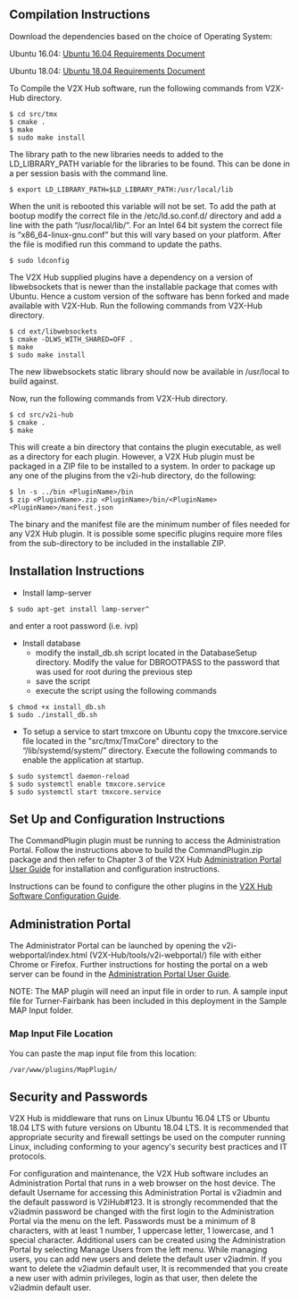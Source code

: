 ## Compilation Instructions

Download the dependencies based on the choice of Operating System:

Ubuntu 16.04: [Ubuntu 16.04 Requirements Document](Ubuntu_16.04_Requirements.md)

Ubuntu 18.04: [Ubuntu 18.04 Requirements Document](Ubuntu_18.04_Requirements.md)

To Compile the V2X Hub software, run the following commands from V2X-Hub directory.

```
$ cd src/tmx
$ cmake .
$ make 
$ sudo make install
```

The library path to the new libraries needs to added to the LD_LIBRARY_PATH variable for the libraries to be found. This can be done in a per session basis with the command line.

```
$ export LD_LIBRARY_PATH=$LD_LIBRARY_PATH:/usr/local/lib
```

When the unit is rebooted this variable will not be set. To add the path at bootup modify the correct file in the /etc/ld.so.conf.d/ directory and add a line with the path “/usr/local/lib/”. For an Intel 64 bit system the correct file is “x86_64-linux-gnu.conf” but this will vary based on your platform. After the file is modified run this command to update the paths.

```
$ sudo ldconfig
```

The V2X Hub supplied plugins have a dependency on a version of libwebsockets that is newer than the installable package that comes with Ubuntu. Hence a custom version of the software has benn forked and made available with V2X-Hub. Run the following commands from V2X-Hub directory.

```
$ cd ext/libwebsockets
$ cmake -DLWS_WITH_SHARED=OFF .
$ make
$ sudo make install
```

The new libwebsockets static library should now be available in /usr/local to build against.

Now, run the following commands from V2X-Hub directory.
```
$ cd src/v2i-hub
$ cmake .
$ make
```

This will create a bin directory that contains the plugin executable, as well as a directory for each plugin.  However, a V2X Hub plugin must be packaged in a ZIP file to be installed to a system.  In order to package up any one of the plugins from the v2i-hub directory, do the following:

```
$ ln -s ../bin <PluginName>/bin
$ zip <PluginName>.zip <PluginName>/bin/<PluginName> <PluginName>/manifest.json
```

The binary and the manifest file are the minimum number of files needed for any V2X Hub plugin.  It is possible some specific plugins require more files from the sub-directory to be included in the installable ZIP.

## Installation Instructions
* Install lamp-server
```
$ sudo apt-get install lamp-server^
```
and enter a root password (i.e. ivp)
* Install database
	* modify the install_db.sh script located in the DatabaseSetup directory.  Modify the value for DBROOTPASS to the password that was used for root during the previous step
	* save the script
	* execute the script using the following commands
```
$ chmod +x install_db.sh
$ sudo ./install_db.sh
```
* To setup a service to start tmxcore on Ubuntu copy the tmxcore.service file located in the "src/tmx/TmxCore" directory to the “/lib/systemd/system/” directory. Execute the following commands to enable the application at startup.
```
$ sudo systemctl daemon-reload
$ sudo systemctl enable tmxcore.service
$ sudo systemctl start tmxcore.service
```

## Set Up and Configuration Instructions

The CommandPlugin plugin must be running to access the Administration Portal. Follow the instructions above to build the CommandPlugin.zip package and then refer to Chapter 3 of the V2X Hub [Administration Portal User Guide](V2I_Hub_AdministrationPortalUserGuide_Final.pdf) for installation and configuration instructions.

Instructions can be found to configure the other plugins in the [V2X Hub Software Configuration Guide](V2I_Hub_Software_Configuration_Guide_Final.pdf).
<!--- Darrell --->

## Administration Portal

The Administrator Portal can be launched by opening the v2i-webportal/index.html (V2X-Hub/tools/v2i-webportal/) file with either Chrome or Firefox. Further instructions for hosting the portal on a web server can be found in the [Administration Portal User Guide](V2I_Hub_AdministrationPortalUserGuide_Final.pdf).
<!--- Darrell --->

NOTE: The MAP plugin will need an input file in order to run.  A sample input file for Turner-Fairbank has been included in this deployment in the Sample MAP Input folder.

### Map Input File Location

You can paste the map input file from this location:
```
/var/www/plugins/MapPlugin/
```

## Security and Passwords
V2X Hub is middleware that runs on Linux Ubuntu 16.04 LTS or Ubuntu 18.04 LTS with future versions on Ubuntu 18.04 LTS. It is recommended that appropriate security and firewall settings be used on the computer running Linux, including conforming to your agency's security best practices and IT protocols.

For configuration and maintenance, the V2X Hub software includes an Administration Portal that runs in a web browser on the host device. The default Username for accessing this Administration Portal is v2iadmin and the default password is V2iHub#123. It is strongly recommended that the v2iadmin password be changed with the first login to the Administration Portal via the menu on the left. Passwords must be a minimum of 8 characters, with at least 1 number, 1 uppercase letter, 1 lowercase, and 1 special character.  Additional users can be created using the Administration Portal by selecting Manage Users from the left menu.  While managing users, you can add new users and delete the default user v2iadmin.  If you want to delete the v2iadmin default user, It is recommended that you create a new user with admin privileges, login as that user, then delete the v2iadmin default user.
